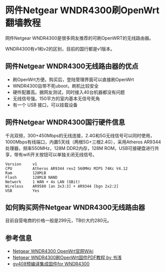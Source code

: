 # 网件Netgear WNDR4300刷OpenWrt翻墙教程

网件Netgear WNDR4300是很多网友推荐的可刷OpenWRT的无线路由器。

WNDR4300有v1和v2的区别，目前的国行都是v1版本。

## 网件Netgear WNDR4300无线路由器的优点

* 刷OpenWrt方便。购买后，登陆管理界面可以直接刷OpenWrt
* WNDR4300自带不死uboot，刷机比较安全
* 硬件配置高。据网友测试，同时接入40台机器都没有问题
* 无线信号强。150平方的室内基本无信号死角
* 有一个 USB 接口，可以挂载设备

## 网件Netgear WNDR4300国行硬件信息

千兆双频，300+450Mbps的无线连接，2.4G和5G无线信号可以同时使用，1000Mbps有线端口，内置5天线（两根5G+三根2.4G），采用Atheros AR9344处理器，频率550MHz，128M DDR2内存，128M ROM，USB可接硬盘进行共享，带有wifi开关按钮可以单独关闭无线信号。

	Version		v1 	 	 	 
	CPU			Atheros AR9344 rev2 560MHz MIPS 74Kc V4.12
	Ram			128MiB
	Flash		128MiB NAND
	Network		1 WAN + 4x LAN (GBit)
	Wireless	AR9580 [an 3x3:3] + AR9344 [bgn 2x2:2]
	USB			Yes

## 如何购买网件Netgear WNDR4300无线路由器

目前自营电商的价格一般是299元，TB价大约280元。



## 参考信息

* [Netgear WNDR4300 OpenWrt官网Wiki](https://wiki.openwrt.org/toh/netgear/wndr4300)
* [Netgear WNDR4300刷OpenWrt固件PDF教程 by 书浅](https://software-download.name/2015/netgear-wndr4300-shua-openwrt/)
* [gy408预编译集成固件for WNDR4300](https://github.com/gygy/gygy.github.io)